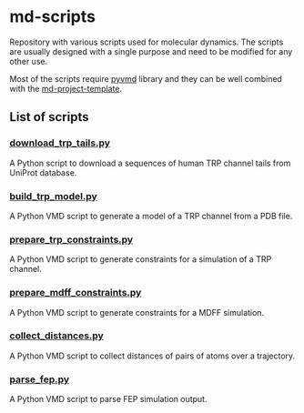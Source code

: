 # md-scripts
Repository with various scripts used for molecular dynamics.
The scripts are usually designed with a single purpose and need to be modified for any other use.

Most of the scripts require [pyvmd](//github.com/ziima/pyvmd) library and they can be well combined with the [md-project-template](//github.com/ziima/md-project-template).

## List of scripts ##
### [download_trp_tails.py](download_trp_tails.py) ###
A Python script to download a sequences of human TRP channel tails from UniProt database.

### [build_trp_model.py](build_trp_model.py) ###
A Python VMD script to generate a model of a TRP channel from a PDB file.

### [prepare_trp_constraints.py](prepare_trp_constraints.py) ###
A Python VMD script to generate constraints for a simulation of a TRP channel.

### [prepare_mdff_constraints.py](prepare_mdff_constraints.py) ###
A Python VMD script to generate constraints for a MDFF simulation.

### [collect_distances.py](collect_distances.py) ###
A Python VMD script to collect distances of pairs of atoms over a trajectory.

### [parse_fep.py](parse_fep.py) ###
A Python VMD script to parse FEP simulation output.
